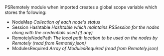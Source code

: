 PSRemotely module when imported creates a global scope variable which stores the following:
- NodeMap *Collection of each node's status*
- Session Hashtable *Hashtable which maintains PSSession for the nodes along with the credentials used (if any)*
- RemotelyNodePath *The local path location to be used on the nodes by Remotely (read from Remotely.json)*
- ModulesRequired *Array of ModulesRequired (read from Remotely.json)*